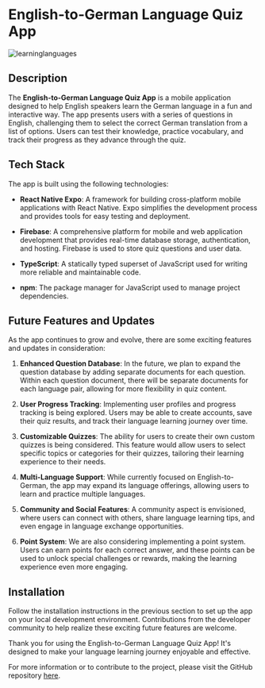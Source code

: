 # English-to-German Language Quiz App
![learninglanguages](https://github.com/c1008h/learnlanguages/assets/102135325/7bb73a69-0974-4390-a309-9ff37e7f8901)

## Description

The **English-to-German Language Quiz App** is a mobile application designed to help English speakers learn the German language in a fun and interactive way. The app presents users with a series of questions in English, challenging them to select the correct German translation from a list of options. Users can test their knowledge, practice vocabulary, and track their progress as they advance through the quiz.

## Tech Stack

The app is built using the following technologies:

- **React Native Expo**: A framework for building cross-platform mobile applications with React Native. Expo simplifies the development process and provides tools for easy testing and deployment.

- **Firebase**: A comprehensive platform for mobile and web application development that provides real-time database storage, authentication, and hosting. Firebase is used to store quiz questions and user data.

- **TypeScript**: A statically typed superset of JavaScript used for writing more reliable and maintainable code.

- **npm**: The package manager for JavaScript used to manage project dependencies.

## Future Features and Updates

As the app continues to grow and evolve, there are some exciting features and updates in consideration:

1. **Enhanced Question Database**: In the future, we plan to expand the question database by adding separate documents for each question. Within each question document, there will be separate documents for each language pair, allowing for more flexibility in quiz content.

2. **User Progress Tracking**: Implementing user profiles and progress tracking is being explored. Users may be able to create accounts, save their quiz results, and track their language learning journey over time.

3. **Customizable Quizzes**: The ability for users to create their own custom quizzes is being considered. This feature would allow users to select specific topics or categories for their quizzes, tailoring their learning experience to their needs.

4. **Multi-Language Support**: While currently focused on English-to-German, the app may expand its language offerings, allowing users to learn and practice multiple languages.

5. **Community and Social Features**: A community aspect is envisioned, where users can connect with others, share language learning tips, and even engage in language exchange opportunities.

6. **Point System**: We are also considering implementing a point system. Users can earn points for each correct answer, and these points can be used to unlock special challenges or rewards, making the learning experience even more engaging.

## Installation

Follow the installation instructions in the previous section to set up the app on your local development environment. Contributions from the developer community to help realize these exciting future features are welcome.

Thank you for using the English-to-German Language Quiz App! It's designed to make your language learning journey enjoyable and effective.

For more information or to contribute to the project, please visit the GitHub repository [here](https://github.com/c1008h/learnlanguages).
